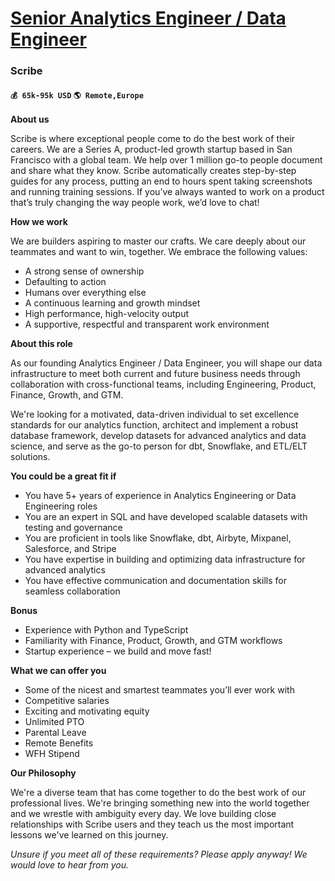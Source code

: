 # [Senior Analytics Engineer / Data Engineer](https://www.remotewlb.com/apply/senior-analytics-engineer-data-engineer)  
### Scribe  
#### `💰 65k-95k USD` `🌎 Remote,Europe`  

**About us**

Scribe is where exceptional people come to do the best work of their careers. We are a Series A, product-led growth startup based in San Francisco with a global team. We help over 1 million go-to people document and share what they know. Scribe automatically creates step-by-step guides for any process, putting an end to hours spent taking screenshots and running training sessions. If you’ve always wanted to work on a product that’s truly changing the way people work, we’d love to chat!

**How we work**

We are builders aspiring to master our crafts. We care deeply about our teammates and want to win, together. We embrace the following values:

  * A strong sense of ownership
  * Defaulting to action
  * Humans over everything else 
  * A continuous learning and growth mindset
  * High performance, high-velocity output
  * A supportive, respectful and transparent work environment

**About this role**

As our founding Analytics Engineer / Data Engineer, you will shape our data infrastructure to meet both current and future business needs through collaboration with cross-functional teams, including Engineering, Product, Finance, Growth, and GTM.

We're looking for a motivated, data-driven individual to set excellence standards for our analytics function, architect and implement a robust database framework, develop datasets for advanced analytics and data science, and serve as the go-to person for dbt, Snowflake, and ETL/ELT solutions.

**You could be a great fit if**

  * You have 5+ years of experience in Analytics Engineering or Data Engineering roles
  * You are an expert in SQL and have developed scalable datasets with testing and governance
  * You are proficient in tools like Snowflake, dbt, Airbyte, Mixpanel, Salesforce, and Stripe
  * You have expertise in building and optimizing data infrastructure for advanced analytics
  * You have effective communication and documentation skills for seamless collaboration

**Bonus**

  * Experience with Python and TypeScript
  * Familiarity with Finance, Product, Growth, and GTM workflows
  * Startup experience – we build and move fast!

**What we can offer you**

  * Some of the nicest and smartest teammates you’ll ever work with
  * Competitive salaries
  * Exciting and motivating equity
  * Unlimited PTO
  * Parental Leave
  * Remote Benefits
  * WFH Stipend

**Our Philosophy**

We're a diverse team that has come together to do the best work of our professional lives. We're bringing something new into the world together and we wrestle with ambiguity every day. We love building close relationships with Scribe users and they teach us the most important lessons we've learned on this journey.

_Unsure if you meet all of these requirements? Please apply anyway! We would love to hear from you._

